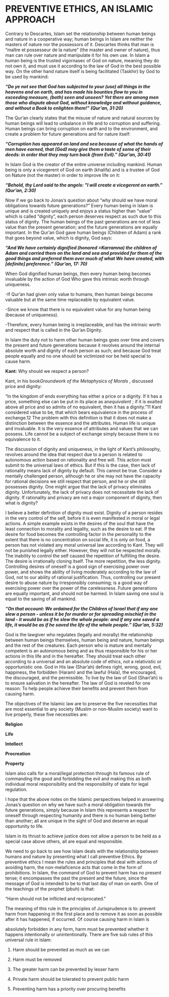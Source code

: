PREVENTIVE ETHICS, AN ISLAMIC APPROACH
======================================

Contrary to Descartes, Islam set the relationship between human beings
and nature in a cooperative way; human beings in Islam are neither the
masters of nature nor the possessors of it. Descartes thinks that man is
“maître et possesseur de la nature” (the master and owner of nature),
thus man can rule over nature and manipulate it for his own use. In
Islam a human being is the trusted vigornasec of God on nature, meaning
they do not own it, and must use it according to the law of God in the
best possible way. On the other hand nature itself is being facilitated
(Taskhir) by God to be used by mankind:

***“Do ye not see that God has subjected to your (use) all things in the
heavens and on earth, and has made his bounties flow to you in exceeding
measure, (both) seen and unseen? Yet there are among men those who
dispute about God, without knowledge and without guidance, and without a
Book to enlighten them!” (Qur’an, 31:20)***

The Qur’an clearly states that the misuse of nature and natural sources
by human beings will lead to unbalance in life and to corruption and
suffering. Human beings can bring corruption on earth and to the
environment, and create a problem for future generations and for nature
itself:

***“Corruption has appeared on land and sea because of what the hands of
men have earned, that (God) may give them a taste of some of their
deeds: in order that they may turn back (from Evil).” (Qur’an, 30:41)***

In Islam God is the creator of the entire universe including mankind.
Human being is only a vicegerent of God on earth (khalifa) and is a
trustee of God on Nature (not the master) in order to improve life on
it:

***“Behold, thy Lord said to the angels: "I will create a vicegerent on
earth." (Qur’an, 2:30)***

Now if we go back to Jonas’s question about “why should we have moral
obligations towards future generations?” Every human being in Islam is
unique and is created uniquely and enjoys a status higher than “value”
which is called “dignity”, each person deserves respect as such due to
this status of dignity. The human beings of the past generations are not
of less value than the present generation; and the future generations
are equally important. In the Qur’an God gave human beings (Children of
Adam) a rank that goes beyond value, which is dignity, God says:

***“And We have certainly dignified (honored =Karramna) the children of
Adam and carried them on the land and sea and provided for them of the
good things and preferred them over much of what We have created, with
[definite] preference.” (Qur’an, 17: 70)***

When God dignified human beings, then every human being becomes
invaluable by the action of God Who gave this intrinsic worth through
uniqueness.

-If Qur’an had given only value to humans, then human beings become
valuable but at the same time replaceable by equivalent value.

-Since we know that there is no equivalent value for any human being
(because of uniqueness).

-Therefore, every human being is irreplaceable, and has the intrinsic
worth and respect that is called in the Qur’an Dignity.

In Islam the duty not to harm other human beings goes over time and
covers the present and future generations because it revolves around the
internal absolute worth and dignity of each person as such; and because
God treat people equally and no one should be victimized nor be held
special to cause harm.

**Kant:** Why should we respect a person?

Kant, in his book*Groundwork of the Metaphysics of Morals* , discussed
price and dignity:

“In the kingdom of ends everything has either a price or a dignity. If
it has a price, something else can be put in its place as an*equivalent*
; if it is exalted above all price and so admits of no equivalent, then
it has a dignity.”11 Kant considered value to be, that which bears
equivalence in the process of exchange.12 The problem with this
definition is that it does not make a distinction between the essence
and the attributes. Human life is unique and invaluable. It is the very
essence of attributes and values that we can possess. Life cannot be a
subject of exchange simply because there is no equivalence to it.

The discussion of dignity and uniqueness, in the light of Kant’s
philosophy, revolves around the idea that respect due to a person is
related to autonomous action based on rationality and free will. This
action must submit to the universal laws of ethics. But if this is the
case, then lack of rationality means lack of dignity by default. This
cannot be true. Consider a mentally challenged person, although he or
she may not have the capacity for rational decisions we still respect
that person, and he or she still possesses dignity. One might argue that
the lack of privacy eliminates dignity. Unfortunately, the lack of
privacy does not necessitate the lack of dignity. If rationality and
privacy are not a major component of dignity, then what is dignity?

I believe a better definition of dignity must exist. Dignity of a person
resides in the very control of the self, before it is even manifested in
moral or legal actions. A simple example exists in the desires of the
soul that have the least connection to morality and legality, such as
the desire to eat. If the desire for food becomes the controlling factor
in the personality to the extent that there is no concentration on
social life, it is only on food, a person has not violated any moral
universal law according to Kant. They will not be punished legally
either. However, they will not be respected morally. The inability to
control the self caused the repetition of fulfilling the desire. The
desire is irrationally cloning itself. The more repetition, the less
dignity. Controlling desires of oneself is a good sign of exercising
power over power, and shows the ability of living moderately according
to the law of God, not to our ability of rational justification. Thus,
controlling our present desire to abuse nature by irresponsibly
consuming; is a good way of exercising power over the power of the
carelessness. Future generations are equally important, and should not
be harmed. In Islam saving one soul is equal to the saving of all
mankind.

***“On that account: We ordained for the Children of Israel that if any
one slew a person - unless it be for murder or for spreading mischief in
the land - it would be as if he slew the whole people: and if any one
saved a life, it would be as if he saved the life of the whole people.”
(Qur’an, 5:32)***

God is the lawgiver who regulates (legally and morally) the relationship
between human beings themselves, human being and nature, human beings
and the rest of the creatures. Each person who is mature and mentally
competent is an autonomous being and as thus responsible for his or her
actions in this life and in the hereafter. They should treat each other
according to a universal and an absolute code of ethics, not a
relativistic or opportunistic one. God in His law (Shar’ah) defines
right, wrong, good, evil, happiness, the forbidden (Haram) and the
lawful (Hala), the encouraged, the discouraged, and the permissible. To
live by the law of God (Shari’ah) is to ensure salivation in the
hereafter. The law of God is reveled for one reason: To help people
achieve their benefits and prevent them from causing harm.

The objectives of the Islamic law are to preserve the five necessities
that are most essential to any society (Muslim or non-Muslim society)
want to live properly, these five necessities are:

**Religion**

**Life**

**Intellect**

**Procreation**

**Property**

Islam also calls for a moral/legal protection through its famous rule of
commanding the good and forbidding the evil and making this as both
individual moral responsibility and the responsibility of state for
legal regulation.

I hope that the above notes on the Islamic perspectives helped in
answering Jonas’s question on why we have such a moral obligation
towards the future generations, simply because in Islam this represents
a respect for oneself through respecting humanity and there is no human
being better than another; all are unique in the sight of God and
deserve an equal opportunity to life.

Islam in its thrust to achieve justice does not allow a person to be
held as a special case above others, all are equal and responsible.

We need to go back to see how Islam deals with the relationship between
humans and nature by presenting what I call preventive Ethics. By
preventive ethics I mean the rules and principles that deal with actions
of avoiding harm, the non-melaficence acts that come in the form of
prohibitions. In Islam, the command of God to prevent harm has no
present tense; it encompasses the past the present and the future, since
the message of God is intended to be to that last day of man on earth.
One of the teachings of the prophet (pbuh) is that:

“Harm should not be inflicted and reciprocated.”

The meaning of this rule in the principles of Jurisprudence is to:
prevent harm from happening in the first place and to remove it as soon
as possible after it has happened, if occurred. Of course causing harm
in Islam is

absolutely forbidden in any form, harm must be prevented whether it
happens intentionally or unintentionally. There are five sub rules of
this universal rule in Islam:

1. Harm should be prevented as much as we can

2. Harm must be removed

3. The greater harm can be prevented by lesser harm

4. Private harm should be tolerated to prevent public harm

5. Preventing harm has a priority over procuring benefits


